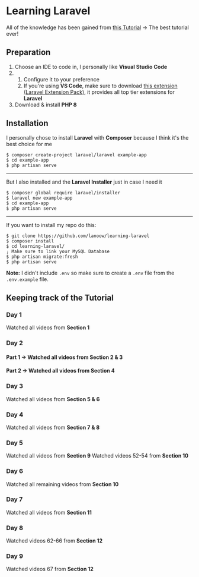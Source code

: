# Learning Laravel
All of the knowledge has been gained from [this Tutorial](https://laracasts.com/series/laravel-8-from-scratch/) -> The best tutorial ever!

## Preparation
1. Choose an IDE to code in, I personally like **Visual Studio Code**
2. 1. Configure it to your preference
	2. If you're using **VS Code**, make sure to download [this extension (Laravel Extension Pack)](https://marketplace.visualstudio.com/items?itemName=onecentlin.laravel-extension-pack), it provides all top tier extensions for **Laravel**
3. Download & install **PHP 8**
	
## Installation
I personally chose to install **Laravel** with **Composer** because I think it's the best choice for me

	$ composer create-project laravel/laravel example-app
	$ cd example-app
	$ php artisan serve
---
But I also installed and the **Laravel Installer** just in case I need it

	$ composer global require laravel/installer
	$ laravel new example-app
	$ cd example-app
	$ php artisan serve	
	
---

If you want to install my repo do this:

	$ git clone https://github.com/lanoow/learning-laravel
	$ composer install
	$ cd learning-laravel/
	; Make sure to link your MySQL Database
	$ php artisan migrate:fresh
	$ php artisan serve

**Note:** I didn't include `.env` so make sure to create a `.env` file from the `.env.example` file.

## Keeping track of the Tutorial
### Day 1
Watched all videos from **Section 1**

### Day 2
#### Part 1 -> Watched all videos from **Section 2 & 3**
#### Part 2 -> Watched all videos from **Section 4**

### Day 3
Watched all videos from **Section 5 & 6**

### Day 4
Watched all videos from **Section 7 & 8**

### Day 5
Watched all videos from **Section 9**
Watched videos 52-54 from **Section 10**

### Day 6
Watched all remaining videos from **Section 10**

### Day 7
Watched all videos from **Section 11**

### Day 8
Watched videos 62-66 from **Section 12**

### Day 9
Watched videos 67 from **Section 12**